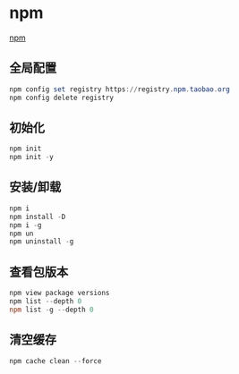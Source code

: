 # npm

[npm](https://registry.npmjs.org)

## 全局配置

```powershell
npm config set registry https://registry.npm.taobao.org
npm config delete registry
```

## 初始化

```powershell
npm init
npm init -y
```

## 安装/卸载

```powershell
npm i
npm install -D
npm i -g
npm un
npm uninstall -g
```

## 查看包版本

```powershell
npm view package versions
npm list --depth 0
npm list -g --depth 0
```

## 清空缓存

```powershell
npm cache clean --force
```
